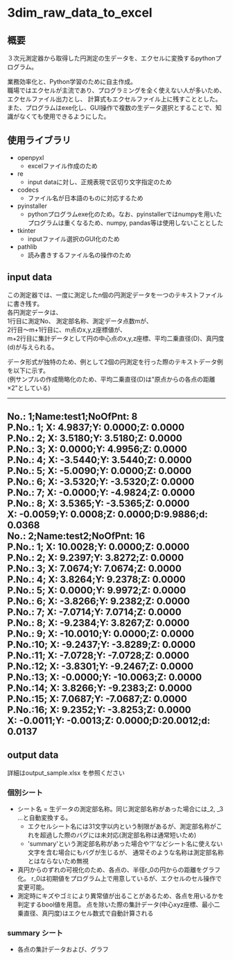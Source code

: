 # 3dim_raw_data_to_excel

## 概要
３次元測定器から取得した円測定の生データを、エクセルに変換するpythonプログラム。

業務効率化と、Python学習のために自主作成。  
職場ではエクセルが主流であり、プログラミングを全く使えない人が多いため、エクセルファイル出力とし、
計算式もエクセルファイル上に残すこととした。  
また、プログラムはexe化し、GUI操作で複数の生データ選択とすることで、知識がなくても使用できるようにした。  

## 使用ライブラリ
 - openpyxl
    + excelファイル作成のため
 - re
    + input dataに対し、正規表現で区切り文字指定のため
 - codecs
    + ファイル名が日本語のものに対応するため    
 - pyinstaller
    + pythonプログラムexe化のため。なお、pyinstallerではnumpyを用いたプログラムは重くなるため、numpy, pandas等は使用しないこととした
 - tkinter
    + inputファイル選択のGUI化のため
 - pathlib
    + 読み書きするファイル名の操作のため
 

## input data
この測定器では、一度に測定したn個の円測定データを一つのテキストファイルに書き残す。  
各円測定データは、  
1行目に測定No、 測定部名称、測定データ点数mが、  
2行目～m+1行目に、m点のx,y,z座標値が、  
m+2行目に集計データとして円の中心点のx,y,z座標、平均二乗直径(D)、真円度(d)が与えられる。

データ形式が独特のため、例として2個の円測定を行った際のテキストデータ例を以下に示す。  
(例サンプルの作成簡略化のため、平均二乗直径(D)は"原点からの各点の距離×2"としている)

---

No.: 1;Name:test1;NoOfPnt:      8  
P.No.: 1; X:   4.9837;Y:   0.0000;Z:   0.0000  
P.No.: 2; X:   3.5180;Y:   3.5180;Z:   0.0000  
P.No.: 3; X:   0.0000;Y:   4.9956;Z:   0.0000  
P.No.: 4; X:  -3.5440;Y:   3.5440;Z:   0.0000  
P.No.: 5; X:  -5.0090;Y:   0.0000;Z:   0.0000  
P.No.: 6; X:  -3.5320;Y:  -3.5320;Z:   0.0000  
P.No.: 7; X:  -0.0000;Y:  -4.9824;Z:   0.0000  
P.No.: 8; X:   3.5365;Y:  -3.5365;Z:   0.0000  
X:  -0.0059;Y:   0.0008;Z:   0.0000;D:9.9886;d:  0.0368  
No.: 2;Name:test2;NoOfPnt:     16  
P.No.: 1; X:  10.0028;Y:   0.0000;Z:   0.0000  
P.No.: 2; X:   9.2397;Y:   3.8272;Z:   0.0000  
P.No.: 3; X:   7.0674;Y:   7.0674;Z:   0.0000  
P.No.: 4; X:   3.8264;Y:   9.2378;Z:   0.0000  
P.No.: 5; X:   0.0000;Y:   9.9972;Z:   0.0000  
P.No.: 6; X:  -3.8266;Y:   9.2382;Z:   0.0000  
P.No.: 7; X:  -7.0714;Y:   7.0714;Z:   0.0000  
P.No.: 8; X:  -9.2384;Y:   3.8267;Z:   0.0000  
P.No.: 9; X: -10.0010;Y:   0.0000;Z:   0.0000  
P.No.:10; X:  -9.2437;Y:  -3.8289;Z:   0.0000  
P.No.:11; X:  -7.0728;Y:  -7.0728;Z:   0.0000  
P.No.:12; X:  -3.8301;Y:  -9.2467;Z:   0.0000  
P.No.:13; X:  -0.0000;Y: -10.0063;Z:   0.0000  
P.No.:14; X:   3.8266;Y:  -9.2383;Z:   0.0000  
P.No.:15; X:   7.0687;Y:  -7.0687;Z:   0.0000  
P.No.:16; X:   9.2352;Y:  -3.8253;Z:   0.0000  
X:  -0.0011;Y:  -0.0013;Z:   0.0000;D:20.0012;d:  0.0137  
---

## output data  
詳細はoutput_sample.xlsx を参照ください
### 個別シート
- シート名 = 生データの測定部名称。同じ測定部名称があった場合には_2, _3 ...と自動変換する。  
   + エクセルシート名には31文字以内という制限があるが、測定部名称がこれを超過した際のバグには未対応(測定部名称は通常短いため)  
   + 'summary'という測定部名称があった場合や'?'などシート名に使えない文字を含む場合にもバグが生じるが、
      通常そのような名称は測定部名称とはならないため無視
- 真円からのずれの可視化のため、各点の、半径r_0の円からの距離をグラフ化。
r_0は初期値をプログラム上で用意しているが、エクセルのセル操作で変更可能。
- 測定時にキズやゴミにより異常値が出ることがあるため、各点を用いるかを判定するbool値を用意。
  点を除いた際の集計データ(中心xyz座標、最小二乗直径、真円度)はエクセル数式で自動計算される
### summary シート
- 各点の集計データおよび、グラフ
